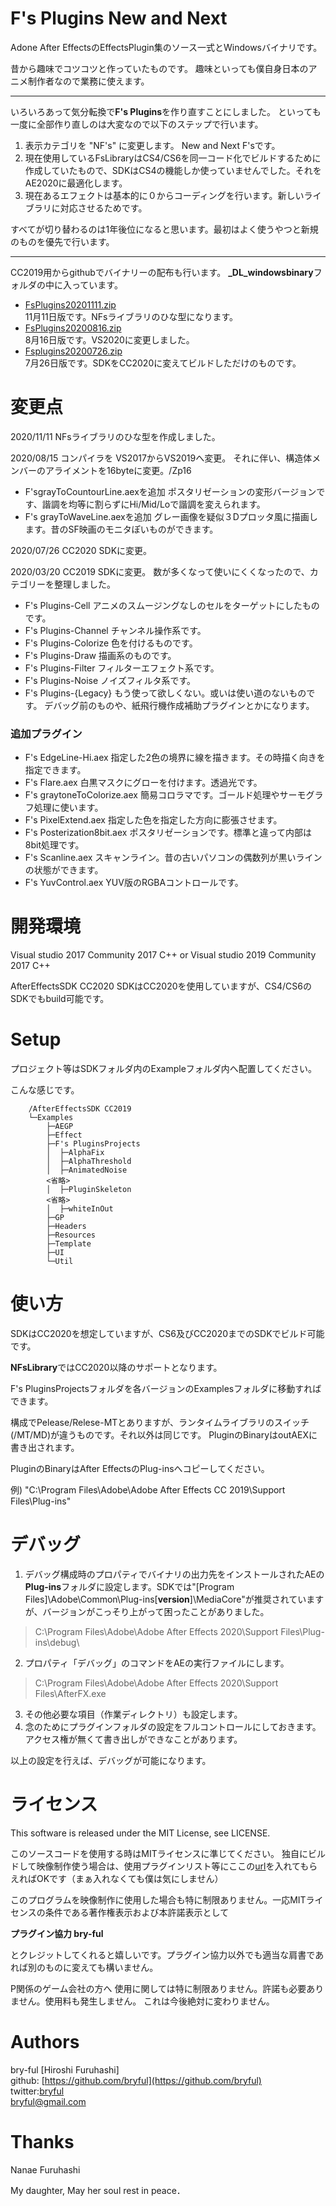 ﻿# F's Plugins New and Next
Adone After EffectsのEffectsPlugin集のソース一式とWindowsバイナリです。

昔から趣味でコツコツと作っていたものです。
趣味といっても僕自身日本のアニメ制作者なので業務に使えます。

***

いろいろあって気分転換で**F's Plugins**を作り直すことにしました。
といっても一度に全部作り直しのは大変なので以下のステップで行います。

1. 表示カテゴリを "NF's" に変更します。 New and Next F'sです。
2. 現在使用しているFsLibraryはCS4/CS6を同一コード化でビルドするために作成していたもので、SDKはCS4の機能しか使っていませんでした。それをAE2020に最適化します。
3. 現在あるエフェクトは基本的に０からコーディングを行います。新しいライブラリに対応させるためです。

すべてが切り替わるのは1年後位になると思います。最初はよく使うやつと新規のものを優先で行います。

***

CC2019用からgithubでバイナリーの配布も行います。
**_DL_windowsbinary**フォルダの中に入っています。

* [FsPlugins20201111.zip](https://bit.ly/2KknG31)<br>
11月11日版です。NFsライブラリのひな型になります。
* [FsPlugins20200816.zip](https://bit.ly/2PZqemC)<br>
8月16日版です。VS2020に変更しました。
* [Fsplugins20200726.zip](https://bit.ly/2OXxZJj)<br>
7月26日版です。SDKをCC2020に変えてビルドしただけのものです。

# 変更点
2020/11/11
NFsライブラリのひな型を作成しました。

2020/08/15
コンパイラを VS2017からVS2019へ変更。
それに伴い、構造体メンバーのアライメントを16byteに変更。/Zp16

* F'sgrayToCountourLine.aexを追加
ポスタリゼーションの変形バージョンです、諧調を均等に割らずにHi/Mid/Loで諧調を変えられます。
* F's grayToWaveLine.aexを追加
グレー画像を疑似３Dプロッタ風に描画します。昔のSF映画のモニタぽいものができます。

2020/07/26
CC2020 SDKに変更。

2020/03/20
CC2019 SDKに変更。
数が多くなって使いにくくなったので、カテゴリーを整理しました。
* F's Plugins-Cell
 アニメのスムージングなしのセルをターゲットにしたものです。
* F's Plugins-Channel
 チャンネル操作系です。
* F's Plugins-Colorize
 色を付けるものです。
* F's Plugins-Draw
 描画系のものです。
* F's Plugins-Filter
 フィルターエフェクト系です。
* F's Plugins-Noise
 ノイズフィルタ系です。
* F's Plugins-{Legacy}
 もう使って欲しくない。或いは使い道のないものです。
 デバッグ前のものや、紙飛行機作成補助プラグインとかになります。
### 追加プラグイン
* F's EdgeLine-Hi.aex  指定した2色の境界に線を描きます。その時描く向きを指定できます。
* F's Flare.aex 白黒マスクにグローを付けます。透過光です。
* F's graytoneToColorize.aex 簡易コロラマです。ゴールド処理やサーモグラフ処理に使います。
* F's PixelExtend.aex 指定した色を指定した方向に膨張させます。
* F's Posterization8bit.aex ポスタリゼーションです。標準と違って内部は8bit処理です。
* F's Scanline.aex スキャンライン。昔の古いパソコンの偶数列が黒いラインの状態ができます。
* F's YuvControl.aex YUV版のRGBAコントロールです。

# 開発環境
Visual studio 2017 Community 2017 C++ or Visual studio 2019 Community 2017 C++

AfterEffectsSDK CC2020
SDKはCC2020を使用していますが、CS4/CS6のSDKでもbuild可能です。

# Setup
プロジェクト等はSDKフォルダ内のExampleフォルダ内へ配置してください。

こんな感じです。

        /AfterEffectsSDK CC2019
        └─Examples
            ├─AEGP
            ├─Effect
            ├─F's PluginsProjects
            │  ├─AlphaFix
            │  ├─AlphaThreshold
            │  ├─AnimatedNoise
            <省略>
            │  ├─PluginSkeleton
            <省略>
            │  ├─whiteInOut
            ├─GP
            ├─Headers
            ├─Resources
            ├─Template
            ├─UI
            └─Util

# 使い方

SDKはCC2020を想定していますが、CS6及びCC2020までのSDKでビルド可能です。

**NFsLibrary**ではCC2020以降のサポートとなります。

F's PluginsProjectsフォルダを各バージョンのExamplesフォルダに移動すればできます。


構成でPelease/Relese-MTとありますが、ランタイムライブラリのスイッチ(/MT/MD)が違うものです。それ以外は同じです。
PluginのBinaryはoutAEXに書き出されます。

PluginのBinaryはAfter EffectsのPlug-insへコピーしてください。

例)
"C:\Program Files\Adobe\Adobe After Effects CC 2019\Support Files\Plug-ins"

# デバッグ

1. デバッグ構成時のプロパティでバイナリの出力先をインストールされたAEの**Plug-ins**フォルダに設定します。SDKでは"[Program Files]\Adobe\Common\Plug-ins\[**version**]\MediaCore\"が推奨されていますが、バージョンがこっそり上がって困ったことがありました。
> C:\Program Files\Adobe\Adobe After Effects 2020\Support Files\Plug-ins\debug\
2. プロパティ「デバッグ」のコマンドをAEの実行ファイルにします。
> C:\Program Files\Adobe\Adobe After Effects 2020\Support Files\AfterFX.exe
3. その他必要な項目（作業ディレクトリ）も設定します。
4. 念のためにプラグインフォルダの設定をフルコントロールにしておきます。アクセス権が無くて書き出しができなことがあります。

以上の設定を行えば、デバッグが可能になります。



# ライセンス

This software is released under the MIT License, see LICENSE.

このソースコードを使用する時はMITライセンスに準じてください。
独自にビルドして映像制作使う場合は、使用プラグインリスト等にここの[url](https://github.com/bryful)を入れてもらえればOKです（まぁ入れなくても僕は気にしません）

このプログラムを映像制作に使用した場合も特に制限ありません。一応MITライセンスの条件である著作権表示および本許諾表示として

**プラグイン協力 bry-ful**

とクレジットしてくれると嬉しいです。プラグイン協力以外でも適当な肩書であれば別のものに変えても構いません。

P関係のゲーム会社の方へ
使用に関しては特に制限ありません。許諾も必要ありません。使用料も発生しません。
これは今後絶対に変わりません。



# Authors

bry-ful [Hiroshi Furuhashi]<br>
github: [https://github.com/bryful](https://github.com/bryful)<br>
twitter:[bryful](https://twitter.com/bryful)<br>
bryful@gmail.com

# Thanks

Nanae Furuhashi

My daughter,
May her soul rest in peace．




